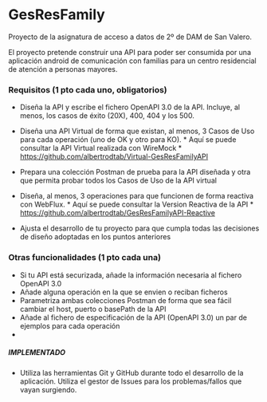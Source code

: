# GesResFamily

Proyecto de la asignatura de acceso a datos de 2º de DAM de San Valero.

El proyecto pretende construir una API para poder ser consumida por una aplicación android de comunicación con familias
para un centro residencial de atención a personas mayores.

### Requisitos (1 pto cada uno, obligatorios)

* Diseña la API y escribe el fichero OpenAPI 3.0 de la API. Incluye, al menos, los casos de éxito (20X), 400, 404 y los 500.
* Diseña una API Virtual de forma que existan, al menos, 3 Casos de Uso para cada operación (uno de OK y otro para KO).
      * Aquí se puede consultar la API Virtual realizada con WireMock
      * https://github.com/albertrodtab/Virtual-GesResFamilyAPI

* Prepara una colección Postman de prueba para la API diseñada y otra que permita probar todos los Casos de Uso de la API virtual
* Diseña, al menos, 3 operaciones para que funcionen de forma reactiva con WebFlux.
      * Aquí se puede consultar la Version Reactiva de la API 
      * https://github.com/albertrodtab/GesResFamilyAPI-Reactive
* Ajusta el desarrollo de tu proyecto para que cumpla todas las decisiones de diseño adoptadas en los puntos anteriores


### Otras funcionalidades (1 pto cada una)

* Si tu API está securizada, añade la información necesaria al fichero OpenAPI 3.0
* Añade alguna operación en la que se envien o reciban ficheros
* Parametriza ambas colecciones Postman de forma que sea fácil cambiar el host, puerto o basePath de la API
* Añade al fichero de especificación de la API (OpenAPI 3.0) un par de ejemplos para cada operación
* 
##### *IMPLEMENTADO*
* Utiliza las herramientas Git y GitHub durante todo el desarrollo de la aplicación. Utiliza el gestor de Issues 
para los problemas/fallos que vayan surgiendo.
